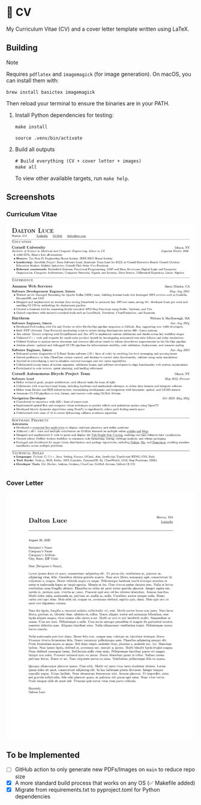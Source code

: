 # 📄 CV

My Curriculum Vitae (CV) and a cover letter template written using LaTeX.

## Building

> [!NOTE]
> Requires `pdflatex` and `imagemagick` (for image generation). On macOS, you can install them with:
>
> ```shell
> brew install basictex imagemagick
> ```
>
> Then reload your terminal to ensure the binaries are in your PATH.

1. Install Python dependencies for testing:

    ```shell
    make install
    ```

    ```shell
    source .venv/bin/activate
    ````

2. Build all outputs

    ```shell
    # Build everything (CV + cover letter + images)
    make all
    ```

    To view other available targets, run `make help`.

## Screenshots

### Curriculum Vitae

![CV Image](./dist/images/cv.png)

### Cover Letter

![Cover Letter Image](./dist/images/cover_letter.png)

## To be Implemented

- [ ] GitHub action to only generate new PDFs/Images on `main` to reduce repo size
- [x] A more standard build process that works on any OS (✅ Makefile added)
- [x] Migrate from requirements.txt to pyproject.toml for Python dependencies
